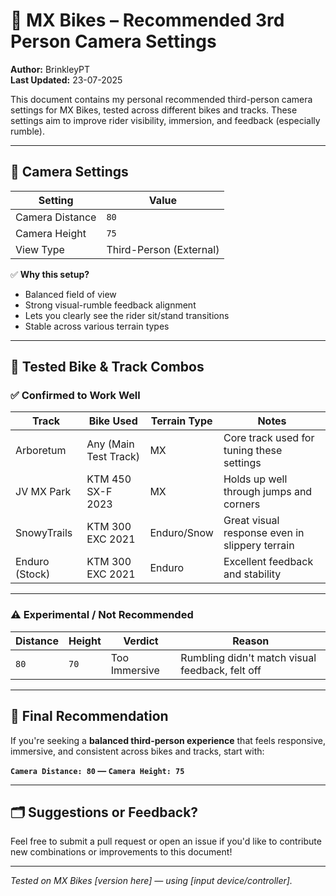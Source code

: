 # 🎥 MX Bikes – Recommended 3rd Person Camera Settings

**Author:** BrinkleyPT  
**Last Updated:** 23-07-2025

This document contains my personal recommended third-person camera settings for MX Bikes, tested across different bikes and tracks. These settings aim to improve rider visibility, immersion, and feedback (especially rumble).

---

## 🔧 Camera Settings

| Setting          | Value |
|------------------|-------|
| Camera Distance  | `80`  |
| Camera Height    | `75`  |
| View Type        | Third-Person (External) |

✅ **Why this setup?**  
- Balanced field of view  
- Strong visual-rumble feedback alignment  
- Lets you clearly see the rider sit/stand transitions  
- Stable across various terrain types

---

## 🧪 Tested Bike & Track Combos

### ✅ Confirmed to Work Well

| Track            | Bike Used            | Terrain Type | Notes |
|------------------|----------------------|--------------|-------|
| Arboretum        | Any (Main Test Track)| MX           | Core track used for tuning these settings |
| JV MX Park       | KTM 450 SX-F 2023    | MX           | Holds up well through jumps and corners |
| SnowyTrails      | KTM 300 EXC 2021     | Enduro/Snow  | Great visual response even in slippery terrain |
| Enduro (Stock)   | KTM 300 EXC 2021     | Enduro       | Excellent feedback and stability |

---

### ⚠️ Experimental / Not Recommended

| Distance | Height | Verdict        | Reason |
|----------|--------|----------------|--------|
| `80`     | `70`   | Too Immersive  | Rumbling didn't match visual feedback, felt off |

---

## 📌 Final Recommendation

If you're seeking a **balanced third-person experience** that feels responsive, immersive, and consistent across bikes and tracks, start with:

**`Camera Distance: 80` — `Camera Height: 75`**

---

## 🗂️ Suggestions or Feedback?

Feel free to submit a pull request or open an issue if you'd like to contribute new combinations or improvements to this document!

---

*Tested on MX Bikes [version here] — using [input device/controller].*
